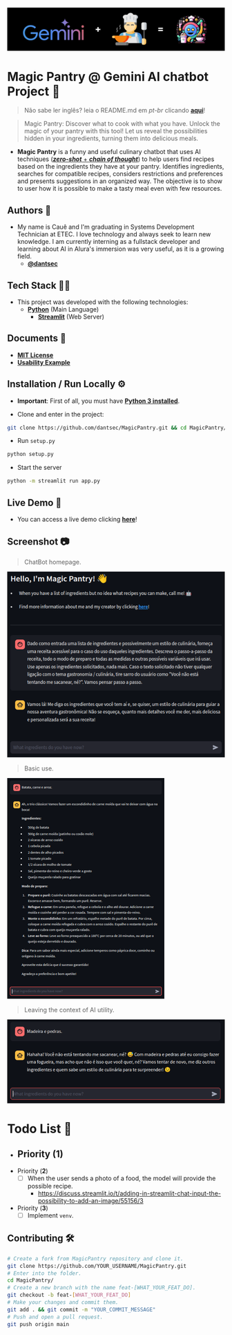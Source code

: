 <div align="center">

  ![header](./docs/readme-header.png)

</div>

# Magic Pantry @ Gemini AI chatbot Project 🤖

> Não sabe ler inglês? leia o README.md em _pt-br_ clicando [**aqui**](./docs/README-PTBR.md)!

> Magic Pantry: Discover what to cook with what you have. Unlock the magic of your pantry with this tool! Let us reveal the possibilities hidden in your ingredients, turning them into delicious meals.

- **Magic Pantry** is a funny and useful culinary chatbot that uses AI techniques ([**_zero-shot_** + **_chain of thought_**](https://www.promptingguide.ai/techniques/cot.en#zero-shot-cot-prompting)) to help users find recipes based on the ingredients they have at your pantry. Identifies ingredients, searches for compatible recipes, considers restrictions and preferences and presents suggestions in an organized way. The objective is to show to user how it is possible to make a tasty meal even with few resources.

## Authors 👥

- My name is Cauê and I'm graduating in Systems Development Technician at ETEC. I love technology and always seek to learn new knowledge. I am currently interning as a fullstack developer and learning about AI in Alura's immersion was very useful, as it is a growing field.
  - [**@dantsec**](https://www.github.com/dantsec)

## Tech Stack 🧑‍💻

- This project was developed with the following technologies:
  - [**Python**](https://www.python.org/) (Main Language)
    - [**Streamlit**](https://streamlit.io/) (Web Server)

## Documents 📂

- [**MIT License**](./LICENSE)
- [**Usability Example**](./docs/usability-example.pdf)

## Installation / Run Locally ⚙️

- **Important**: First of all, you must have [**Python 3 installed**](https://www.python.org/).

- Clone and enter in the project:
```bash
git clone https://github.com/dantsec/MagicPantry.git && cd MagicPantry/
```

- Run `setup.py`
```bash
python setup.py
```

- Start the server
```bash
python -m streamlit run app.py
```

## Live Demo 🔎

- You can access a live demo clicking [**here**](https://magic-pantry.streamlit.app/)!

## Screenshot 📷

> ChatBot homepage.

![homepage](./docs/screenshots/homepage.png)

> Basic use.

![basics](./docs/screenshots/basics.png)

> Leaving the context of AI utility.

![offtopic](./docs/screenshots/offtopic.png)

# Todo List 📌

- Priority (**1**)
  - 
- Priority (**2**)
  - [ ] When the user sends a photo of a food, the model will provide the possible recipe.
    - https://discuss.streamlit.io/t/adding-in-streamlit-chat-input-the-possibility-to-add-an-image/55156/3
- Priority (**3**)
  - [ ] Implement `venv`.

## Contributing 🛠️

```bash
# Create a fork from MagicPantry repository and clone it.
git clone https://github.com/YOUR_USERNAME/MagicPantry.git
# Enter into the folder.
cd MagicPantry/
# Create a new branch with the name feat-[WHAT_YOUR_FEAT_DO].
git checkout -b feat-[WHAT_YOUR_FEAT_DO]
# Make your changes and commit them.
git add . && git commit -m "YOUR_COMMIT_MESSAGE"
# Push and open a pull request.
git push origin main
```
